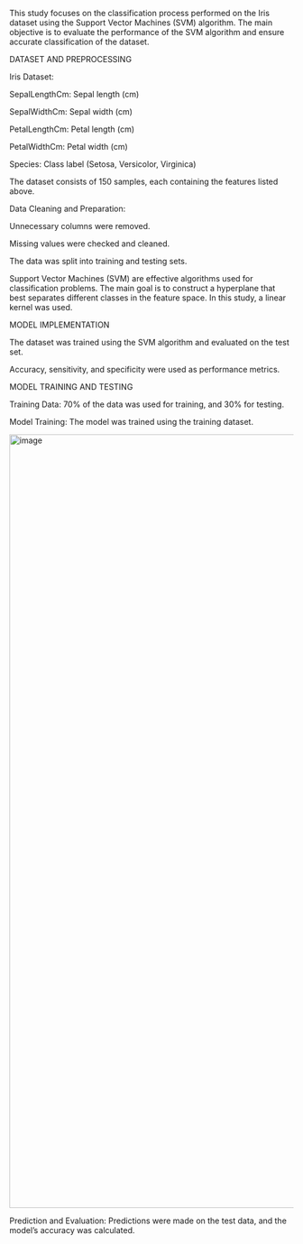 This study focuses on the classification process performed on the Iris dataset using the Support Vector Machines (SVM) algorithm. The main objective is to evaluate the performance of the SVM algorithm and ensure accurate classification of the dataset.

DATASET AND PREPROCESSING

Iris Dataset:

SepalLengthCm: Sepal length (cm)

SepalWidthCm: Sepal width (cm)

PetalLengthCm: Petal length (cm)

PetalWidthCm: Petal width (cm)

Species: Class label (Setosa, Versicolor, Virginica)

The dataset consists of 150 samples, each containing the features listed above.

Data Cleaning and Preparation:

Unnecessary columns were removed.

Missing values were checked and cleaned.

The data was split into training and testing sets.

Support Vector Machines (SVM) are effective algorithms used for classification problems. The main goal is to construct a hyperplane that best separates different classes in the feature space. In this study, a linear kernel was used.

MODEL IMPLEMENTATION

The dataset was trained using the SVM algorithm and evaluated on the test set.

Accuracy, sensitivity, and specificity were used as performance metrics.

MODEL TRAINING AND TESTING

Training Data: 70% of the data was used for training, and 30% for testing.

Model Training: The model was trained using the training dataset.



<img width="1473" height="1372" alt="image" src="https://github.com/user-attachments/assets/f015e8fc-33ad-4afc-bc9c-b24d1a58f6b3" />




Prediction and Evaluation: Predictions were made on the test data, and the model’s accuracy was calculated.
